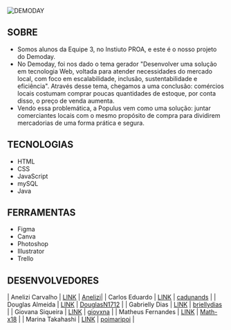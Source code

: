 ![DEMODAY](https://user-images.githubusercontent.com/95506525/144679189-73aa999f-c2b4-48ec-b892-a79a92532a31.png)

## SOBRE

- Somos alunos da Equipe 3, no Instiuto PROA, e este é o nosso projeto do Demoday.
- No Demoday, foi nos dado o tema gerador "Desenvolver uma solução em tecnologia Web, voltada para atender necessidades do mercado local, com foco em escalabilidade, inclusão, sustentabilidade e eficiência". Através desse tema, chegamos a uma conclusão: comércios locais costumam comprar poucas quantidades de estoque, por conta disso, o preço de venda aumenta. 
- Vendo essa problemática, a Populus vem como uma solução: juntar comerciantes locais com o mesmo propósito de compra para dividirem mercadorias de uma forma prática e segura.

## TECNOLOGIAS 

- HTML
- CSS
- JavaScript
- mySQL
- Java

## FERRAMENTAS

- Figma
- Canva
- Photoshop 
- Illustrator 
- Trello 

## DESENVOLVEDORES 


| Anelizi Carvalho | [LINK](https://www.linkedin.com/in/anelizi-carvalho-silva-204b741a4/) | [Anelizi](https://github.com/Anelizi)|
| Carlos Eduardo | [LINK](https://www.linkedin.com/in/eduardo-fernandes-1001/) | [cadunands](https://github.com/cadunands) |
| Douglas Almeida | [LINK](https://www.linkedin.com/in/douglas--nascimento/) | [DouglasN1712](https://github.com/DouglasN1712) |
| Gabrielly Dias | [LINK](https://www.linkedin.com/in/gabriellyvitoriadias/) | [briellydias](https://github.com/briellydias) |
| Giovana Siqueira | [LINK](https://www.linkedin.com/in/giovana--siqueira/) | [giovxna](https://github.com/giovxna) |
| Matheus Fernandes | [LINK](https://www.linkedin.com/in/matheus-fernandes--/) | [Math-x18](https://github.com/Math-x18) |
| Marina Takahashi | [LINK](https://www.linkedin.com/in/marina-takahashi/) | [poimaripoi](https://github.com/poimaripoi) |
